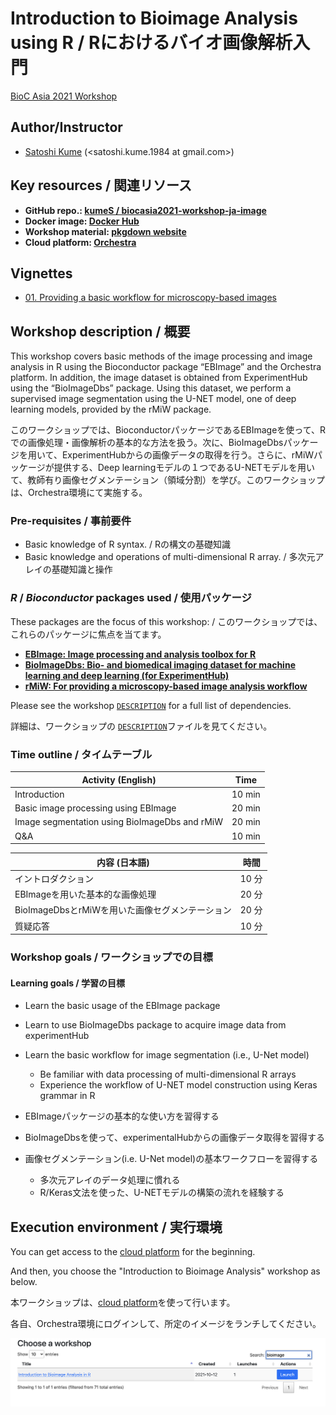# Introduction to Bioimage Analysis using R / Rにおけるバイオ画像解析入門

[BioC Asia 2021 Workshop](https://biocasia2021.bioconductor.org/workshops/)

## Author/Instructor

-   [Satoshi Kume](https://kumes.github.io/skume-Biography/skume-Biography.html) (<satoshi.kume.1984 at gmail.com>)

## Key resources / 関連リソース

-   **GitHub repo.: [kumeS / biocasia2021-workshop-ja-image](https://github.com/kumeS/biocasia2021-workshop-ja-image)**
-   **Docker image: [Docker Hub](https://hub.docker.com/repository/docker/skume/biocasia2021-workshop-ja-image)**
-   **Workshop material: [pkgdown website](https://kumes.github.io/biocasia2021-workshop-ja-image/)**
-   **Cloud platform: [Orchestra](http://app.orchestra.cancerdatasci.org/1)**

## Vignettes 

- [01. Providing a basic workflow for microscopy-based images](https://kumes.github.io/biocasia2021-workshop-ja-image/articles/rMiW_01_Basic.html)

## Workshop description / 概要

This workshop covers basic methods of the image processing and image analysis in R using the Bioconductor package “EBImage” and the Orchestra platform. In addition, the image dataset is obtained from ExperimentHub using the “BioImageDbs” package. Using this dataset, we perform a supervised image segmentation using the U-NET model, one of deep learning models, provided by the rMiW package.

このワークショップでは、BioconductorパッケージであるEBImageを使って、Rでの画像処理・画像解析の基本的な方法を扱う。次に、BioImageDbsパッケージを用いて、ExperimentHubからの画像データの取得を行う。さらに、rMiWパッケージが提供する、Deep learningモデルの１つであるU-NETモデルを用いて、教師有り画像セグメンテーション（領域分割）を学び。このワークショップは、Orchestra環境にて実施する。

### Pre-requisites / 事前要件

- Basic knowledge of R syntax. / Rの構文の基礎知識
- Basic knowledge and operations of multi-dimensional R array. / 多次元アレイの基礎知識と操作

### *R* / *Bioconductor* packages used / 使用パッケージ

These packages are the focus of this workshop: / このワークショップでは、これらのパッケージに焦点を当てます。

-   **[EBImage: Image processing and analysis toolbox for R](https://bioconductor.org/packages/release/bioc/html/EBImage.html)**
-   **[BioImageDbs: Bio- and biomedical imaging dataset for machine learning and deep learning (for ExperimentHub)](https://bioconductor.org/packages/release/data/experiment/html/BioImageDbs.html)**
-   **[rMiW: For providing a microscopy-based image analysis workflow](https://github.com/kumeS/rMiW)**

Please see the workshop
[`DESCRIPTION`](https://github.com/kumeS/biocasia2021-workshop-ja-image/blob/master/DESCRIPTION)
for a full list of dependencies. 

詳細は、ワークショップの
[`DESCRIPTION`](https://github.com/kumeS/biocasia2021-workshop-ja-image/blob/master/DESCRIPTION)ファイルを見てください。

### Time outline / タイムテーブル

| Activity (English)                             | Time   |
|------------------------------------------------|--------|
| Introduction                                   | 10 min |
| Basic image processing using EBImage           | 20 min |
| Image segmentation using BioImageDbs and rMiW  | 20 min |
| Q&A                                            | 10 min |


| 内容 (日本語)                                   |  時間  |
|-------------------------------------------------|--------|
| イントロダクション                              |  10 分 |
| EBImageを用いた基本的な画像処理                 |  20 分 |
| BioImageDbsとrMiWを用いた画像セグメンテーション |  20 分 |
| 質疑応答                                        |  10 分 |

### Workshop goals / ワークショップでの目標 

#### Learning goals / 学習の目標

- Learn the basic usage of the EBImage package
- Learn to use BioImageDbs package to acquire image data from experimentHub
- Learn the basic workflow for image segmentation (i.e., U-Net model)
  - Be familiar with data processing of multi-dimensional R arrays
  - Experience the workflow of U-NET model construction using Keras grammar in R

- EBImageパッケージの基本的な使い方を習得する
- BioImageDbsを使って、experimentalHubからの画像データ取得を習得する
- 画像セグメンテーション(i.e. U-Net model)の基本ワークフローを習得する
  - 多次元アレイのデータ処理に慣れる
  - R/Keras文法を使った、U-NETモデルの構築の流れを経験する

## Execution environment / 実行環境

You can get access to the [cloud platform](http://app.orchestra.cancerdatasci.org/1) for the beginning.

And then, you choose the "Introduction to Bioimage Analysis" workshop as below.

本ワークショップは、[cloud platform](http://app.orchestra.cancerdatasci.org/1)を使って行います。

各自、Orchestra環境にログインして、所定のイメージをランチしてください。

![cloud](inst/images/pic.png)


